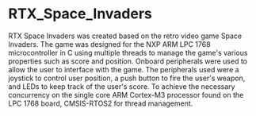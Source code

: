 # RTX_Space_Invaders
RTX Space Invaders was created based on the retro video game Space Invaders. The game was designed for the NXP ARM LPC 1768 microcontroller in C using multiple threads to manage the game's various properties such as score and position. Onboard peripherals were used to allow the user to interface with the game. The peripherals used were a joystick to control user position, a push button to fire the user's weapon, and LEDs to keep track of the user's score. To achieve the necessary concurrency on the single core ARM Cortex-M3 processor found on the LPC 1768 board, CMSIS-RTOS2 for thread management.
